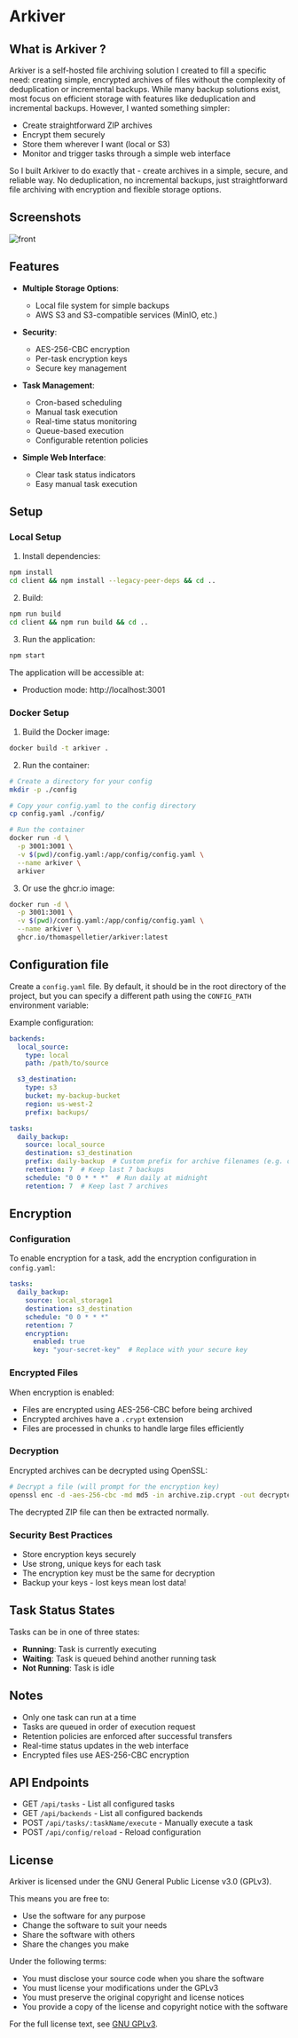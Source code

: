 # Arkiver

## What is Arkiver ?

Arkiver is a self-hosted file archiving solution I created to fill a specific need: creating simple, encrypted archives of files without the complexity of deduplication or incremental backups. While many backup solutions exist, most focus on efficient storage with features like deduplication and incremental backups. However, I wanted something simpler:

- Create straightforward ZIP archives
- Encrypt them securely
- Store them wherever I want (local or S3)
- Monitor and trigger tasks through a simple web interface

So I built Arkiver to do exactly that - create archives in a simple, secure, and reliable way. No deduplication, no incremental backups, just straightforward file archiving with encryption and flexible storage options.

## Screenshots

![front](img/front.png)

## Features

- **Multiple Storage Options**:
  - Local file system for simple backups
  - AWS S3 and S3-compatible services (MinIO, etc.)

- **Security**:
  - AES-256-CBC encryption
  - Per-task encryption keys
  - Secure key management

- **Task Management**:
  - Cron-based scheduling
  - Manual task execution
  - Real-time status monitoring
  - Queue-based execution
  - Configurable retention policies

- **Simple Web Interface**:
  - Clear task status indicators
  - Easy manual task execution

## Setup

### Local Setup

1. Install dependencies:
```bash
npm install
cd client && npm install --legacy-peer-deps && cd ..
```

2. Build:
```bash
npm run build
cd client && npm run build && cd ..
```

3. Run the application:

```bash
npm start
```

The application will be accessible at:

- Production mode: http://localhost:3001

### Docker Setup

1. Build the Docker image:
```bash
docker build -t arkiver .
```

2. Run the container:
```bash
# Create a directory for your config
mkdir -p ./config

# Copy your config.yaml to the config directory
cp config.yaml ./config/

# Run the container
docker run -d \
  -p 3001:3001 \
  -v $(pwd)/config.yaml:/app/config/config.yaml \
  --name arkiver \
  arkiver
```

3. Or use the ghcr.io image:

```bash
docker run -d \
  -p 3001:3001 \
  -v $(pwd)/config.yaml:/app/config/config.yaml \
  --name arkiver \
  ghcr.io/thomaspelletier/arkiver:latest
```



## Configuration file

Create a `config.yaml` file. By default, it should be in the root directory of the project, but you can specify a different path using the `CONFIG_PATH` environment variable:

Example configuration:

```yaml
backends:
  local_source:
    type: local
    path: /path/to/source

  s3_destination:
    type: s3
    bucket: my-backup-bucket
    region: us-west-2
    prefix: backups/

tasks:
  daily_backup:
    source: local_source
    destination: s3_destination
    prefix: daily-backup  # Custom prefix for archive filenames (e.g. daily-backup-2025-02-25.zip)
    retention: 7  # Keep last 7 backups
    schedule: "0 0 * * *"  # Run daily at midnight
    retention: 7  # Keep last 7 archives
```

## Encryption

### Configuration

To enable encryption for a task, add the encryption configuration in `config.yaml`:

```yaml
tasks:
  daily_backup:
    source: local_storage1
    destination: s3_destination
    schedule: "0 0 * * *"
    retention: 7
    encryption:
      enabled: true
      key: "your-secret-key"  # Replace with your secure key
```

### Encrypted Files

When encryption is enabled:
- Files are encrypted using AES-256-CBC before being archived
- Encrypted archives have a `.crypt` extension
- Files are processed in chunks to handle large files efficiently

### Decryption

Encrypted archives can be decrypted using OpenSSL:

```bash
# Decrypt a file (will prompt for the encryption key)
openssl enc -d -aes-256-cbc -md md5 -in archive.zip.crypt -out decrypted.zip
```

The decrypted ZIP file can then be extracted normally.

### Security Best Practices

- Store encryption keys securely
- Use strong, unique keys for each task
- The encryption key must be the same for decryption
- Backup your keys - lost keys mean lost data!

## Task Status States

Tasks can be in one of three states:
- **Running**: Task is currently executing
- **Waiting**: Task is queued behind another running task
- **Not Running**: Task is idle

## Notes

- Only one task can run at a time
- Tasks are queued in order of execution request
- Retention policies are enforced after successful transfers
- Real-time status updates in the web interface
- Encrypted files use AES-256-CBC encryption

## API Endpoints

- GET `/api/tasks` - List all configured tasks
- GET `/api/backends` - List all configured backends
- POST `/api/tasks/:taskName/execute` - Manually execute a task
- POST `/api/config/reload` - Reload configuration

## License

Arkiver is licensed under the GNU General Public License v3.0 (GPLv3).

This means you are free to:
- Use the software for any purpose
- Change the software to suit your needs
- Share the software with others
- Share the changes you make

Under the following terms:
- You must disclose your source code when you share the software
- You must license your modifications under the GPLv3
- You must preserve the original copyright and license notices
- You provide a copy of the license and copyright notice with the software

For the full license text, see [GNU GPLv3](https://www.gnu.org/licenses/gpl-3.0.en.html).
